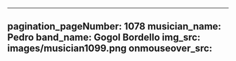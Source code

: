------
pagination_pageNumber: 1078
musician_name: Pedro
band_name: Gogol Bordello
img_src: images/musician1099.png
onmouseover_src: 
------